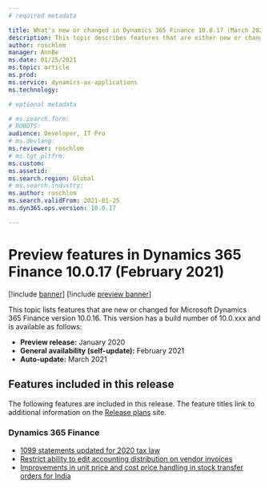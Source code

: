 ```yaml
---
# required metadata

title: What's new or changed in Dynamics 365 Finance 10.0.17 (March 2021)
description: This topic describes features that are either new or changed in the Dynamics 365 Finance version 10.0.17 preview release.
author: roschlom
manager: AnnBe
ms.date: 01/25/2021
ms.topic: article
ms.prod: 
ms.service: dynamics-ax-applications
ms.technology: 

# optional metadata

# ms.search.form: 
# ROBOTS: 
audience: Developer, IT Pro
# ms.devlang: 
ms.reviewer: roschlom
# ms.tgt_pltfrm: 
ms.custom: 
ms.assetid: 
ms.search.region: Global
# ms.search.industry: 
ms.author: roschlom
ms.search.validFrom: 2021-01-25 
ms.dyn365.ops.version: 10.0.17

---
```

# Preview features in Dynamics 365 Finance 10.0.17 (February 2021)

[!include [banner](../includes/banner.md)]
[!include [preview banner](../includes/preview-banner.md)]

This topic lists features that are new or changed for Microsoft Dynamics 365 Finance version 10.0.16. This version has a build number of 10.0.xxx and is available as follows:

- **Preview release:** January 2020
- **General availability (self-update):** February 2021
- **Auto-update:** March 2021

## Features included in this release
The following features are included in this release. The feature titles link to additional information on the [Release plans](https://docs.microsoft.com/dynamics365/release-plans/) site. 

### Dynamics 365 Finance
- [1099 statements updated for 2020 tax law](https://docs.microsoft.com/en-us/dynamics365-release-plan/2020wave2/finance-operations/dynamics365-finance/1099-statements-updated-2020-tax-law)
- [Restrict ability to edit accounting distribution on vendor invoices](https://docs.microsoft.com/en-us/dynamics365-release-plan/2020wave2/finance-operations/dynamics365-finance/restrict-ability-edit-accounting-distribution-vendor-invoices)
- [Improvements in unit price and cost price handling in stock transfer orders for India](https://docs.microsoft.com/en-us/dynamics365-release-plan/2020wave2/finance-operations/dynamics365-finance/improvements-unit-price-cost-price-handling-stock-transfer-orders-india)
